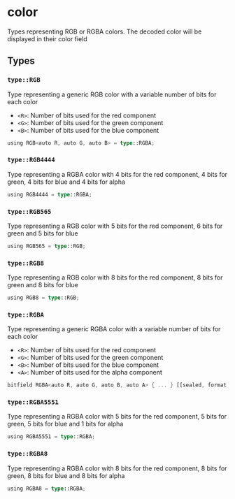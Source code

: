 # color
Types representing RGB or RGBA colors. The decoded color will be displayed in their color field


## Types

### `type::RGB`

Type representing a generic RGB color with a variable number of bits for each color
- `<R>`: Number of bits used for the red component
- `<G>`: Number of bits used for the green component
- `<B>`: Number of bits used for the blue component

```rust
using RGB<auto R, auto G, auto B> = type::RGBA;
```
### `type::RGB4444`

Type representing a RGBA color with 4 bits for the red component, 4 bits for green, 4 bits for blue and 4 bits for alpha

```rust
using RGB4444 = type::RGBA;
```
### `type::RGB565`

Type representing a RGB color with 5 bits for the red component, 6 bits for green and 5 bits for blue

```rust
using RGB565 = type::RGB;
```
### `type::RGB8`

Type representing a RGB color with 8 bits for the red component, 8 bits for green and 8 bits for blue

```rust
using RGB8 = type::RGB;
```
### `type::RGBA`

Type representing a generic RGBA color with a variable number of bits for each color
- `<R>`: Number of bits used for the red component
- `<G>`: Number of bits used for the green component
- `<B>`: Number of bits used for the blue component
- `<A>`: Number of bits used for the alpha component

```rust
bitfield RGBA<auto R, auto G, auto B, auto A> { ... } [[sealed, format, color]];
```
### `type::RGBA5551`

Type representing a RGBA color with 5 bits for the red component, 5 bits for green, 5 bits for blue and 1 bits for alpha

```rust
using RGBA5551 = type::RGBA;
```
### `type::RGBA8`

Type representing a RGBA color with 8 bits for the red component, 8 bits for green, 8 bits for blue and 8 bits for alpha

```rust
using RGBA8 = type::RGBA;
```
